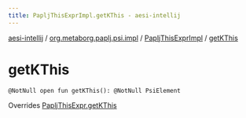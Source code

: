 ```yaml
---
title: PapljThisExprImpl.getKThis - aesi-intellij
---
```


[aesi-intellij](../../index.html) / [org.metaborg.paplj.psi.impl](../index.html) / [PapljThisExprImpl](index.html) / [getKThis](.)

# getKThis

`@NotNull open fun getKThis(): @NotNull PsiElement`

Overrides [PapljThisExpr.getKThis](../../org.metaborg.paplj.psi/-paplj-this-expr/get-k-this.html)

